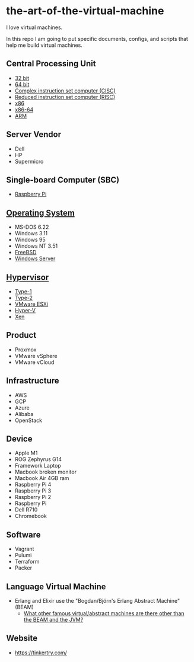 # the-art-of-the-virtual-machine

I love virtual machines.

In this repo I am going to put specific documents, configs, and scripts that help me build virtual machines.

## Central Processing Unit

- [32 bit](https://en.wikipedia.org/wiki/32-bit_computing)
- [64 bit](https://en.wikipedia.org/wiki/64-bit_computing)
- [Complex instruction set computer (CISC)](https://en.wikipedia.org/wiki/Complex_instruction_set_computer)
- [Reduced instruction set computer (RISC)](https://en.wikipedia.org/wiki/Reduced_instruction_set_computer)
- [x86](https://en.wikipedia.org/wiki/X86)
- [x86-64](https://en.wikipedia.org/wiki/X86-64)
- [ARM](https://en.wikipedia.org/wiki/ARM_architecture_family)

## Server Vendor

- Dell
- HP
- Supermicro

## Single-board Computer (SBC)

- [Raspberry Pi](https://en.wikipedia.org/wiki/Raspberry_Pi)

## [Operating System](https://en.wikipedia.org/wiki/Operating_system)

- MS-DOS 6.22
- Windows 3.11
- Windows 95
- Windows NT 3.51
- [FreeBSD](https://en.wikipedia.org/wiki/FreeBSD)
- [Windows Server](https://en.wikipedia.org/wiki/Windows_Server)

## [Hypervisor](https://en.wikipedia.org/wiki/Hypervisor)

- [Type-1](https://en.wikipedia.org/wiki/Hypervisor#Classification)
- [Type-2](https://en.wikipedia.org/wiki/Hypervisor#Classification)
- [VMware ESXi](https://en.wikipedia.org/wiki/VMware_ESXi)
- [Hyper-V](https://en.wikipedia.org/wiki/Hyper-V)
- [Xen](https://en.wikipedia.org/wiki/Xen)

## Product

- Proxmox
- VMware vSphere
- VMware vCloud

## Infrastructure

- AWS
- GCP
- Azure
- Alibaba
- OpenStack

## Device

- Apple M1
- ROG Zephyrus G14
- Framework Laptop
- Macbook broken monitor
- Macbook Air 4GB ram
- Raspberry Pi 4
- Raspberry Pi 3
- Raspberry Pi 2
- Raspberry Pi
- Dell R710
- Chromebook

## Software

- Vagrant
- Pulumi
- Terraform
- Packer

## Language Virtual Machine

- Erlang and Elixir use the "Bogdan/Björn's Erlang Abstract Machine" (BEAM)
  - [What other famous virtual/abstract machines are there other than the BEAM and the JVM?](https://elixirforum.com/t/what-other-famous-virtual-abstract-machines-are-there-other-than-the-beam-and-the-jvm/38348)

## Website

- https://tinkertry.com/